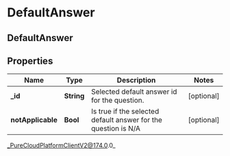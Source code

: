 # DefaultAnswer

## DefaultAnswer

## Properties

|Name | Type | Description | Notes|
|------------ | ------------- | ------------- | -------------|
| **_id** | **String** | Selected default answer id for the question. | [optional] |
| **notApplicable** | **Bool** | Is true if the selected default answer for the question is N/A | [optional] |



_PureCloudPlatformClientV2@174.0.0_
